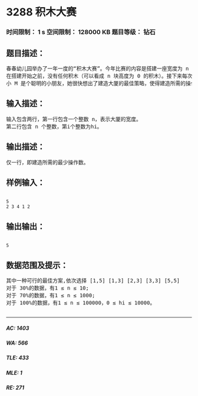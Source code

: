 # 3288 积木大赛   
### 时间限制： 1 s     空间限制： 128000 KB     题目等级： 钻石  
## 题目描述：  

<pre>
春春幼儿园举办了一年一度的“积木大赛”。今年比赛的内容是搭建一座宽度为 n 的大厦，大厦可以看成由 n 块宽度为1的积木组成，第i块积木的最终高度需要是hi。  
在搭建开始之前，没有任何积木（可以看成 n 块高度为 0 的积木）。接下来每次操作，小朋友们可以选择一段连续区间[L,R]，然后将第 L 块到第 R 块之间（含第 L 块和第 R 块）所有积木的高度分别增加1。  
小 M 是个聪明的小朋友，她很快想出了建造大厦的最佳策略，使得建造所需的操作次数最少。但她不是一个勤于动手的孩子，所以想请你帮忙实现这个策略，并求出最少的操作次数。
</pre>
  
  
## 输入描述：  

<pre>
输入包含两行，第一行包含一个整数 n，表示大厦的宽度。  
第二行包含 n 个整数，第i个整数为hi。
</pre>
  
  
## 输出描述：  

<pre>
仅一行，即建造所需的最少操作数。
</pre>
  
  
## 样例输入：  

<pre><code>
5  
2 3 4 1 2
</code></pre>
  
  
## 输出输出：  

<pre><code>
5
</code></pre>
  
  
## 数据范围及提示：  

<pre>
其中一种可行的最佳方案,依次选择 [1,5] [1,3] [2,3] [3,3] [5,5]  
对于 30%的数据，有1 ≤ n ≤ 10;  
对于 70%的数据，有1 ≤ n ≤ 1000;  
对于 100%的数据，有1 ≤ n ≤ 100000，0 ≤ hi ≤ 10000。
 
</pre>
  
  
***  

##### AC: 1403  
##### WA: 566  
##### TLE: 433  
##### MLE: 1  
##### RE: 271  
